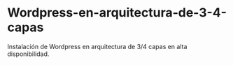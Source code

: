 # Wordpress-en-arquitectura-de-3-4-capas
Instalación de Wordpress en arquitectura de 3/4 capas en alta disponibilidad. 
